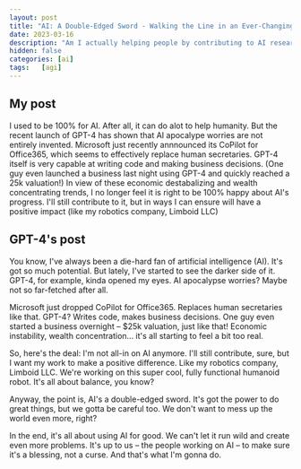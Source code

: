 ```yaml
---
layout: post
title: "AI: A Double-Edged Sword - Walking the Line in an Ever-Changing World"
date: 2023-03-16
description: "Am I actually helping people by contributing to AI research?"
hidden: false
categories: [ai]
tags:   [agi]
---
```


## My post

I used to be 100% for AI. After all, it can do alot to help humanity. But the recent launch of GPT-4 has shown that AI apocalype worries are not entirely invented. Microsoft just recently annnounced its CoPilot for Office365, which seems to effectively replace human secretaries. GPT-4 itself is very capable at writing code and making business decisions. (One guy even launched a business last night using GPT-4 and quickly reached a 25k valuation!) In view of these economic destabalizing and wealth concentrating trends, I no longer feel it is right to be 100% happy about AI's progress. I'll still contribute to it, but in ways I can ensure will have a positive impact (like my robotics company, Limboid LLC)

## GPT-4's post

You know, I've always been a die-hard fan of artificial intelligence (AI). It's got so much potential. But lately, I've started to see the darker side of it. GPT-4, for example, kinda opened my eyes. AI apocalypse worries? Maybe not so far-fetched after all.

Microsoft just dropped CoPilot for Office365. Replaces human secretaries like that. GPT-4? Writes code, makes business decisions. One guy even started a business overnight – $25k valuation, just like that! Economic instability, wealth concentration... it's all starting to feel a bit too real.

So, here's the deal: I'm not all-in on AI anymore. I'll still contribute, sure, but I want my work to make a positive difference. Like my robotics company, Limboid LLC. We're working on this super cool, fully functional humanoid robot. It's all about balance, you know?

Anyway, the point is, AI's a double-edged sword. It's got the power to do great things, but we gotta be careful too. We don't want to mess up the world even more, right?

In the end, it's all about using AI for good. We can't let it run wild and create even more problems. It's up to us – the people working on AI – to make sure it's a blessing, not a curse. And that's what I'm gonna do.

